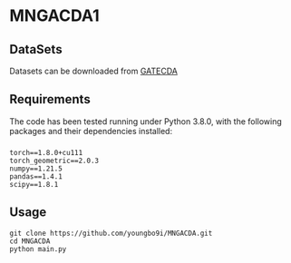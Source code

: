 # MNGACDA1
## DataSets
Datasets can be downloaded from [GATECDA](https://github.com/yjslzx/GATECDA)
## Requirements
The code has been tested running under Python 3.8.0, with the following packages and their dependencies installed:
###
    torch==1.8.0+cu111
    torch_geometric==2.0.3
    numpy==1.21.5
    pandas==1.4.1
    scipy==1.8.1
## Usage
    git clone https://github.com/youngbo9i/MNGACDA.git
    cd MNGACDA
    python main.py 
